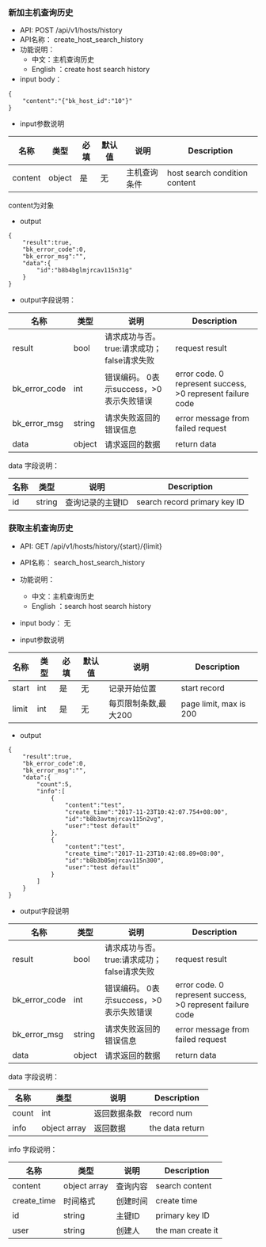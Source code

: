 

### 新加主机查询历史
* API: POST /api/v1/hosts/history
* API名称： create_host_search_history
* 功能说明：
	* 中文：主机查询历史
	* English ：create host search history
* input body：
```
{
    "content":"{"bk_host_id":"10"}"
}
```


* input参数说明


| 名称  | 类型 |必填| 默认值 | 说明 |Description|
| ---  | ---  | --- |---  | --- | --- |
| content| object| 是|无|主机查询条件 | host search condition content|

content为对象

* output
```
{
    "result":true,
    "bk_error_code":0,
    "bk_error_msg":"",
    "data":{
        "id":"b8b4bglmjrcav115n31g"
    }
}
```
*  output字段说明：


| 名称  | 类型  | 说明 |Description|
|---|---|---|---|
| result | bool | 请求成功与否。true:请求成功；false请求失败 |request result|
| bk_error_code | int | 错误编码。 0表示success，>0表示失败错误 |error code. 0 represent success, >0 represent failure code |
| bk_error_msg | string | 请求失败返回的错误信息 |error message from failed request|
| data | object| 请求返回的数据 |return data|

data 字段说明：

| 名称  | 类型  | 说明 |Description|
|---|---|---|---|
| id | string | 查询记录的主键ID |search record primary key ID|

### 获取主机查询历史
* API: GET /api/v1/hosts/history/{start}/{limit} 
* API名称： search_host_search_history
* 功能说明：
	* 中文：主机查询历史
	* English ：search host search history
* input body：
无

* input参数说明

| 名称  | 类型 |必填| 默认值 | 说明 | Description|
| ---  | ---  | --- |---  | --- | ---|
| start|int|是|无|记录开始位置 |start record|
| limit|int|是|无|每页限制条数,最大200 |page limit, max is 200|



* output
```
{
    "result":true,
    "bk_error_code":0,
    "bk_error_msg":"",
    "data":{
        "count":5,
        "info":[
            {
                "content":"test",
                "create_time":"2017-11-23T10:42:07.754+08:00",
                "id":"b8b3avtmjrcav115n2vg",
                "user":"test default"
            },
            {
                "content":"test",
                "create_time":"2017-11-23T10:42:08.89+08:00",
                "id":"b8b3b05mjrcav115n300",
                "user":"test default"
            }
        ]
    }
}
```
*  output字段说明

| 名称  | 类型  | 说明 |Description|
|---|---|---|---|
| result | bool | 请求成功与否。true:请求成功；false请求失败 |request result|
| bk_error_code | int | 错误编码。 0表示success，>0表示失败错误 |error code. 0 represent success, >0 represent failure code |
| bk_error_msg | string | 请求失败返回的错误信息 |error message from failed request|
| data | object| 请求返回的数据 |return data|

data 字段说明：

| 名称  | 类型  | 说明 |Description|
|---|---|---|---|
| count| int| 返回数据条数| record num|
| info| object array| 返回数据| the data return |

info 字段说明：

| 名称  | 类型  | 说明 |Description|
|---|---|---|---|
| content| object array| 查询内容|search content|
| create_time| 时间格式| 创建时间|create time|
| id| string| 主键ID|primary key ID|
| user| string| 创建人|the man create it|
